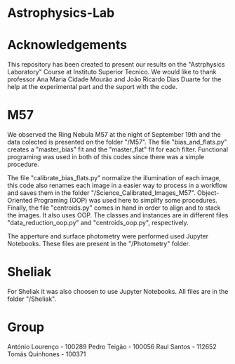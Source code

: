# Astrophysics-Lab


# Acknowledgements
This repository has been created to present our results on the "Astrphysics Laboratory" 
Course at Instituto Superior Tecnico. We would like to thank professor Ana Maria Cidade Mourão
and João Ricardo Dias Duarte for the help at the experimental part and the suport with the code.

# M57

We observed the Ring Nebula M57 at the night of September 19th and the data colected is presented
on the folder "/M57". The file "bias_and_flats.py" creates a "master_bias" fit and the "master_flat" fit for each filter. Functional programing was used in both of this codes since there was a simple procedure.

The file "calibrate_bias_flats.py" normalize the illumination of each image, this code also renames each image in a easier way to process in a workflow and saves them in the folder "/Science_Calibrated_Images_M57". Object-Oriented Programing (OOP) was used here to simplify some procedures. Finally, the file "centroids.py" comes in hand in order to align and to stack the images. It also uses OOP. The classes and instances are in different files "data_reduction_oop.py" and "centroids_oop.py", respectively.

The apperture and surface photometry were performed used Jupyter Notebooks. These files are present in the "/Photometry" folder.


# Sheliak

For Sheliak it was also choosen to use Jupyter Notebooks. All files are in the folder "/Sheliak".

# Group

António Lourenço    - 100289
Pedro Teigão        - 100056
Raul Santos         - 112652
Tomás Quinhones     - 100371